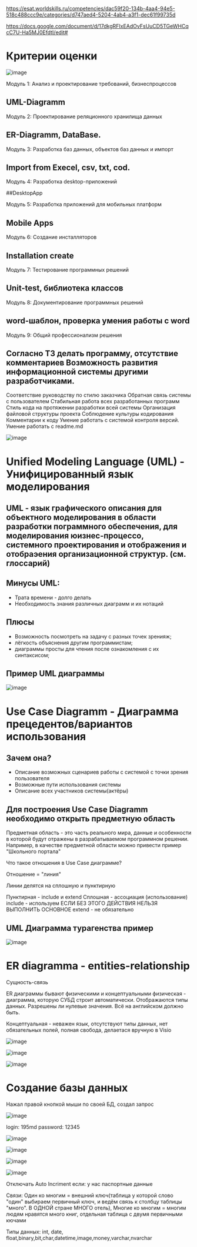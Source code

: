 
https://esat.worldskills.ru/competencies/dac59f20-134b-4aa4-94e5-518c488ccc9e/categories/d747aed4-5204-4ab4-a3f1-dec61f99735d

https://docs.google.com/document/d/17dkgRFIxEAdOvFsUuCD5TGeWHCqcC7U-Ha5MJ0EfdtI/edit#

# Критерии оценки

![image](https://user-images.githubusercontent.com/73188898/188390413-bc7f484e-b0eb-4b20-bcf5-d4135a50cf3f.png)

Модуль 1: Анализ и
проектирование
требований, бизнеспроцессов

## UML-Diagramm

Модуль 2: Проектирование
реляционного хранилища
данных

## ER-Diagramm, DataBase.

Модуль 3: Разработка баз
данных, объектов баз
данных и импорт

## Import from Execel, csv, txt, cod.

Модуль 4: Разработка
desktop-приложений

##DesktopApp

Модуль 5: Разработка
приложений для
мобильных платформ

## Mobile Apps

Модуль 6: Создание
инсталляторов

## Installation create

Модуль 7: Тестирование
программных решений

## Unit-test, библиотека классов

Модуль 8:
Документирование
программных решений

## word-шаблон, проверка умения работы с word

Модуль 9: Общий
профессионализм решения

## Согласно ТЗ делать программу, отсутствие комментариев Возможность развития информационной системы другими разработчиками.
Соответствие руководству по стилю заказчика
Обратная связь системы с пользователем
Стабильная работа всех разработанных программ
Стиль кода на протяжении разработки всей системы
Организация файловой структуры проекта
Соблюдение культуры кодирования
Комментарии к коду
Умение работать с системой контроля версий.
Умение работать с readme.md

![image](https://user-images.githubusercontent.com/73188898/188397365-c0122272-3847-402e-8efa-87c8fae9bb12.png)


# Unified Modeling Language (UML) - Унифицированный язык моделирования

## UML - язык графического описания для объектного моделирования в области разработки пограммного обеспечения, для моделирования юизнес-процессо, системного проектирования и отображения и отобраэения организационной структур. (см. глоссарий)

## Минусы UML:
* Трата времени - долго делать
* Необходимость знания различных диаграмм и их нотаций

## Плюсы 
* Возможность посмотреть на задачу с разных точек зренияж;
* лёгкость объяснения другим программистам;
* диаграммы просты для чтения после ознакомления с их синтаксисом;
## Пример UML диаграммы
![image](https://user-images.githubusercontent.com/73188898/188564289-4f2dda58-e557-471c-b11e-9dfd90a865af.png)


# Use Case Diagramm - Диаграмма прецедентов/вариантов использования

## Зачем она?
* Описание возможных сценариев работы с системой с точки зрения пользователя
* Возможные пути использования системы
* Описание всех участников системы(актёры)

## Для построения Use Case Diagramm необходимо открыть предметную область

Предметная область - это часть реального мира, данные и особенности в которой будут отражены в разрабатываемом программном решении. Например, в качестве предметной области можно привести пример "Школьного портала"

Что такое отношения в Use Case диаграмме?

Отношение = "линия"

Линии делятся на сплошную и пунктирную

Пунктирная - include и extend
Сплошная - ассоциация (использование)
include - используем ЕСЛИ БЕЗ ЭТОГО ДЕЙСТВИЯ НЕЛЬЗЯ ВЫПОЛНИТЬ ОСНОВНОЕ
extend - не обязательно

## UML Диаграмма турагенства пример

![image](https://user-images.githubusercontent.com/73188898/188598402-9b651c15-f31b-4747-8f95-0a9ec9785421.png)

# ER diagramma - entities-relationship

Сущность-связь

ER диаграммы бывают 
физическими и концептуальными
физическая - диаграмма, которую СУБД строит автоматически. Отображаются типы данных. Разрешены ли нулевые значения. Всё на английском должно быть.

Концептуальная - неважен язык, отсутствуют типы данных, нет обязательных полей, полная свобода, делаетася вручную в Visio

![image](https://user-images.githubusercontent.com/73188898/189847843-9c425ed6-803c-4e0c-ab58-576f9a66da10.png)

![image](https://user-images.githubusercontent.com/73188898/189849074-599d1eaf-d074-4c28-811e-0bbf0135f696.png)

![image](https://user-images.githubusercontent.com/73188898/189849340-bdabaf2c-bbbd-45b9-8f59-2e1c7fbffc8c.png)

# Создание базы данных
Нажал правой кнопкой мыши по своей БД, создал запрос

![image](https://user-images.githubusercontent.com/73188898/189850183-d9933646-7387-445c-aa9b-66f543ae32fc.png)

login: 195md password: 12345

![image](https://user-images.githubusercontent.com/73188898/189851211-b8daaad9-3a55-4c7e-93fb-ec482bb242ae.png)

![image](https://user-images.githubusercontent.com/73188898/189851776-3282c139-57ec-4fd0-be51-710020d684ee.png)

![image](https://user-images.githubusercontent.com/73188898/189852916-60a3f5ec-8de5-43a8-96ca-0bcb02998db2.png)

![image](https://user-images.githubusercontent.com/73188898/189865557-7070c48d-70da-4bd3-989c-946c36982906.png)


Отключать Auto Incriment если: у нас паспортные данные 

Связи: Один ко многим = внешний ключ(таблица у которой слово "один" выбираем первичный ключ, и ведём связь к столбцу таблицы "много". В ОДНОЙ стране МНОГО отель),
Многие ко многим = многим людям нравятся много книг, отдельная таблица с двумя первичными кючами

Типы данных: int, date, float,binary,bit,char,datetime,image,money,varchar,nvarchar
